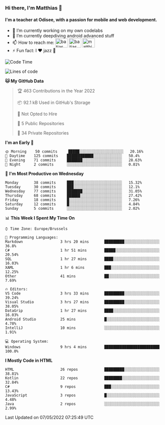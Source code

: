 ### Hi there, I'm Matthias 👋

#### I'm a teacher at Odisee, with a passion for mobile and web development.

- 🔭 I’m currently working on my own codelabs
- 🌱 I’m currently deepdiving android advanced stuff
- 📫 How to reach me: <a href="https://dev.to/batjas" target="_blank"><img align="center" src="https://raw.githubusercontent.com/rahuldkjain/github-profile-readme-generator/master/src/images/icons/Social/devto.svg" alt="batjas" height="30" width="40" /></a>
<a href="https://twitter.com/batjas" target="_blank"><img align="center" src="https://raw.githubusercontent.com/rahuldkjain/github-profile-readme-generator/master/src/images/icons/Social/twitter.svg" alt="batjas" height="30" width="40" /></a>
<a href="https://linkedin.com/in/matthiasdruwé" target="_blank"><img align="center" src="https://raw.githubusercontent.com/rahuldkjain/github-profile-readme-generator/master/src/images/icons/Social/linked-in-alt.svg" alt="matthiasdruwé" height="30" width="40" /></a>
- ⚡ Fun fact: I ❤ jazz 🎷


<!--START_SECTION:waka-->
![Code Time](http://img.shields.io/badge/Code%20Time-265%20hrs%2021%20mins-blue)

![Lines of code](https://img.shields.io/badge/From%20Hello%20World%20I%27ve%20Written-218%20Thousand%20lines%20of%20code-blue)

**🐱 My GitHub Data** 

> 🏆 463 Contributions in the Year 2022
 > 
> 📦 92.1 kB Used in GitHub's Storage 
 > 
> 🚫 Not Opted to Hire
 > 
> 📜 5 Public Repositories 
 > 
> 🔑 34 Private Repositories  
 > 
**I'm an Early 🐤** 

```text
🌞 Morning    50 commits     █████░░░░░░░░░░░░░░░░░░░░   20.16% 
🌆 Daytime    125 commits    ████████████░░░░░░░░░░░░░   50.4% 
🌃 Evening    71 commits     ███████░░░░░░░░░░░░░░░░░░   28.63% 
🌙 Night      2 commits      ░░░░░░░░░░░░░░░░░░░░░░░░░   0.81%

```
📅 **I'm Most Productive on Wednesday** 

```text
Monday       38 commits     ███░░░░░░░░░░░░░░░░░░░░░░   15.32% 
Tuesday      30 commits     ███░░░░░░░░░░░░░░░░░░░░░░   12.1% 
Wednesday    77 commits     ███████░░░░░░░░░░░░░░░░░░   31.05% 
Thursday     68 commits     ██████░░░░░░░░░░░░░░░░░░░   27.42% 
Friday       18 commits     █░░░░░░░░░░░░░░░░░░░░░░░░   7.26% 
Saturday     12 commits     █░░░░░░░░░░░░░░░░░░░░░░░░   4.84% 
Sunday       5 commits      ░░░░░░░░░░░░░░░░░░░░░░░░░   2.02%

```


📊 **This Week I Spent My Time On** 

```text
⌚︎ Time Zone: Europe/Brussels

💬 Programming Languages: 
Markdown                 3 hrs 20 mins       █████████░░░░░░░░░░░░░░░░   36.8% 
C#                       1 hr 51 mins        █████░░░░░░░░░░░░░░░░░░░░   20.54% 
SQL                      1 hr 27 mins        ████░░░░░░░░░░░░░░░░░░░░░   16.03% 
XAML                     1 hr 6 mins         ███░░░░░░░░░░░░░░░░░░░░░░   12.25% 
Other                    41 mins             ██░░░░░░░░░░░░░░░░░░░░░░░   7.69%

🔥 Editors: 
VS Code                  3 hrs 33 mins       █████████░░░░░░░░░░░░░░░░   39.24% 
Visual Studio            3 hrs 27 mins       █████████░░░░░░░░░░░░░░░░   38.05% 
DataGrip                 1 hr 27 mins        ████░░░░░░░░░░░░░░░░░░░░░   16.03% 
Android Studio           25 mins             █░░░░░░░░░░░░░░░░░░░░░░░░   4.78% 
IntelliJ                 10 mins             ░░░░░░░░░░░░░░░░░░░░░░░░░   1.91%

💻 Operating System: 
Windows                  9 hrs 4 mins        █████████████████████████   100.0%

```

**I Mostly Code in HTML** 

```text
HTML                     26 repos            █████████░░░░░░░░░░░░░░░░   38.81% 
Kotlin                   22 repos            ████████░░░░░░░░░░░░░░░░░   32.84% 
C#                       9 repos             ███░░░░░░░░░░░░░░░░░░░░░░   13.43% 
JavaScript               3 repos             █░░░░░░░░░░░░░░░░░░░░░░░░   4.48% 
Java                     2 repos             ░░░░░░░░░░░░░░░░░░░░░░░░░   2.99%

```



 Last Updated on 07/05/2022 07:25:49 UTC
<!--END_SECTION:waka-->
